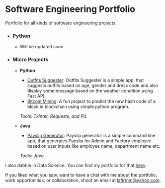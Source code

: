 # Software Engineering Portfolio
Portfolio for all kinds of software engineering projects. 

- ### Python
  - Will be updated soon.


- ### Micro Projects
  - __Python__
    - [Outfits Suggester](https://github.com/lafirm/outfits-suggester): Outfits Suggester is a simple app, that suggests outfits based on age, gender and dress code and also display some message based on the weather condition using Fast API.
    - [Bitcoin Mining](https://github.com/lafirm/bitcoin-mining): A fun project to predict the new hash code of a block in blockchain using simple python program.

    _Tools: Tkinter, Requests, and PIL_
  
  - __Java__
    - [Payslip Generator](https://github.com/lafirm/payslip-generator): Payslip generator is a simple command line app, that generates Payslip for Admin and Factory employee based on user inputs like employee name, department name etc.

    _Tools: Java_
  
  
I also dabble in Data Science. You can find my portfolio for that [here](https://github.com/lafirm/data-science-portfolio).

If you liked what you saw, want to have a chat with me about the portfolio, work opportunities, or collaboration, shoot an email at lafirmm@yahoo.com.
